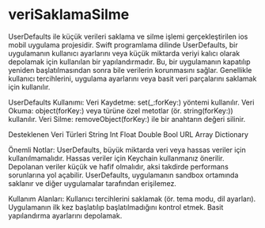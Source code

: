 # veriSaklamaSilme
UserDefaults ile  küçük verileri saklama ve silme işlemi gerçekleştirilen ios mobil uygulama projesidir.
Swift programlama dilinde UserDefaults, bir uygulamanın kullanıcı ayarlarını veya küçük miktarda veriyi kalıcı olarak depolamak için kullanılan bir yapılandırmadır. Bu, bir uygulamanın kapatılıp yeniden başlatılmasından sonra bile verilerin korunmasını sağlar. Genellikle kullanıcı tercihlerini, uygulama ayarlarını veya basit veri parçalarını saklamak için kullanılır.

UserDefaults Kullanımı:
Veri Kaydetme: set(_:forKey:) yöntemi kullanılır.
Veri Okuma: object(forKey:) veya türüne özel metotlar (ör. string(forKey:)) kullanılır.
Veri Silme: removeObject(forKey:) ile bir anahtarın değeri silinir.

Desteklenen Veri Türleri
String
Int
Float
Double
Bool
URL
Array
Dictionary

Önemli Notlar:
UserDefaults, büyük miktarda veri veya hassas veriler için kullanılmamalıdır. Hassas veriler için Keychain kullanmanız önerilir.
Depolanan veriler küçük ve hafif olmalıdır, aksi takdirde performans sorunlarına yol açabilir.
UserDefaults, uygulamanın sandbox ortamında saklanır ve diğer uygulamalar tarafından erişilemez.

Kullanım Alanları:
Kullanıcı tercihlerini saklamak (ör. tema modu, dil ayarları).
Uygulamanın ilk kez başlatılıp başlatılmadığını kontrol etmek.
Basit yapılandırma ayarlarını depolamak.
